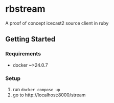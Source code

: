 # rbstream

A proof of concept icecast2 source client in ruby

## Getting Started

### Requirements
- docker ~>24.0.7

### Setup
1. run `docker compose up`
2. go to http://localhost:8000/stream
